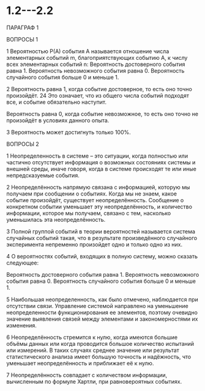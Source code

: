 # 1.2---2.2

ПАРАГРАФ 1

ВОПРОСЫ 1

1 Вероятностью P(A) события A называется отношение числа элементарных событий m, благоприятствующих событию A, к числу всех элементарных событий n: Вероятность достоверного события равна 1. Вероятность невозможного события равна 0. Вероятность случайного события больше 0 и меньше 1.

2 Вероятность равна 1, когда событие достоверное, то есть оно точно произойдёт. 24 Это означает, что из общего числа событий подходят все, и событие обязательно наступит. 

Вероятность равна 0, когда событие невозможное, то есть оно точно не произойдёт в условиях данного опыта.

3 Вероятность может достигнуть только 100%.

ВОПРОСЫ 2

1 Неопределенность в системе – это ситуации, когда полностью или частично отсутствует информация о возможных состояниях системы и внешней среды, иначе говоря, когда в системе происходят те или иные непредсказуемые события.

2 Неопределённость напрямую связана с информацией, которую мы получаем при сообщении о событиях. Когда мы не знаем, какое событие произойдёт, существует неопределённость. Сообщение о конкретном событии уменьшает эту неопределённость, и количество информации, которое мы получаем, связано с тем, насколько уменьшилась эта неопределённость.

3 Полной группой событий в теории вероятностей называется система случайных событий такая, что в результате произведённого случайного эксперимента непременно произойдет одно и только одно из них.

4 О вероятностях событий, входящих в полную систему, можно сказать следующее:

Вероятность достоверного события равна 1. 
Вероятность невозможного события равна 0. 
Вероятность случайного события больше 0 и меньше 1.

5 Наибольшая неопределенность, как было отмечено, наблюдается при отсутствии связи. Управление системой направлено на уменьшение неопределенности функционирования ее элементов, поэтому очевидно значение выявления связей между элементами и закономерностями их изменения.

6 Неопределённость стремится к нулю, когда имеются большие объёмы данных или когда проводится большое количество испытаний или измерений. В таких случаях среднее значение или результат статистического анализа имеет большую точность и надёжность, что уменьшает неопределённость и приближает её к нулю.

7 Неопределённость совпадает с количеством информации, вычисленным по формуле Хартли, при равновероятных событиях.

